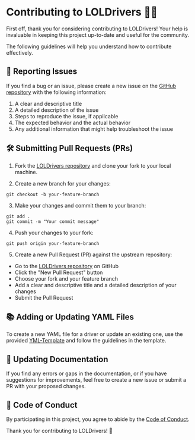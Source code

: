 # Contributing to LOLDrivers 🚗💨

First off, thank you for considering contributing to LOLDrivers! Your help is invaluable in keeping this project up-to-date and useful for the community.

The following guidelines will help you understand how to contribute effectively.

## 📝 Reporting Issues

If you find a bug or an issue, please create a new issue on the [GitHub repository](https://github.com/magicsword-io/LOLDrivers/issues) with the following information:

1. A clear and descriptive title
2. A detailed description of the issue
3. Steps to reproduce the issue, if applicable
4. The expected behavior and the actual behavior
5. Any additional information that might help troubleshoot the issue

## 🛠️ Submitting Pull Requests (PRs)

1. Fork the [LOLDrivers repository](https://github.com/magicsword-io/LOLDrivers) and clone your fork to your local machine.

2. Create a new branch for your changes:

```
git checkout -b your-feature-branch
```

3. Make your changes and commit them to your branch:

```
git add .
git commit -m "Your commit message"
```

4. Push your changes to your fork:

```
git push origin your-feature-branch
```

5. Create a new Pull Request (PR) against the upstream repository:

* Go to the [LOLDrivers repository](https://github.com/magicsword-io/LOLDrivers) on GitHub
* Click the "New Pull Request" button
* Choose your fork and your feature branch
* Add a clear and descriptive title and a detailed description of your changes
* Submit the Pull Request

## 📚 Adding or Updating YAML Files

To create a new YAML file for a driver or update an existing one, use the provided [YML-Template](YML-Template.yml) and follow the guidelines in the template.

## 📖 Updating Documentation

If you find any errors or gaps in the documentation, or if you have suggestions for improvements, feel free to create a new issue or submit a PR with your proposed changes.

## 📜 Code of Conduct

By participating in this project, you agree to abide by the [Code of Conduct](CODE_OF_CONDUCT.md).

Thank you for contributing to LOLDrivers! 🚀
